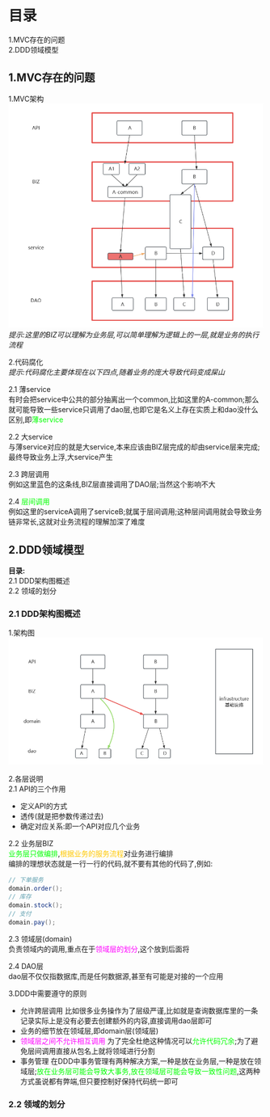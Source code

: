# 目录  
1.MVC存在的问题  
2.DDD领域模型  


## 1.MVC存在的问题  

1.MVC架构  
![MVC架构](resources/DDD/1.png)  
*提示:这里的BIZ可以理解为业务层,可以简单理解为逻辑上的一层,就是业务的执行流程*  

2.代码腐化  
*提示:代码腐化主要体现在以下四点,随着业务的庞大导致代码变成屎山*  

2.1 薄service  
有时会把service中公共的部分抽离出一个common,比如这里的A-common;那么就可能导致一些service只调用了dao层,也即它是名义上存在实质上和dao没什么区别,即<font color="#00FF00">薄service</font>  

2.2 大service  
与薄service对应的就是大service,本来应该由BIZ层完成的却由service层来完成;最终导致业务上浮,大service产生  

2.3 跨层调用  
例如这里蓝色的这条线,BIZ层直接调用了DAO层;当然这个影响不大  

2.4 <font color="#00FF00">层间调用</font>  
例如这里的serviceA调用了serviceB;就属于层间调用;这种层间调用就会导致业务链非常长,这就对业务流程的理解加深了难度  

  
## 2.DDD领域模型  
**目录:**  
2.1 DDD架构图概述  
2.2 领域的划分  

### 2.1 DDD架构图概述  
1.架构图  
![DDD](resources/DDD/2.png)  

2.各层说明  
2.1 API的三个作用  
* 定义API的方式
* 透传(就是把参数传递过去)
* 确定对应关系:即一个API对应几个业务

2.2 业务层BIZ  
<font color="#00FF00">业务层只做编排</font>,<font color="#FFC800">根据业务的服务流程</font>对业务进行编排  
编排的理想状态就是一行一行的代码,就不要有其他的代码了,例如:  
```java
// 下单服务
domain.order();
// 库存
domain.stock();
// 支付
domain.pay();
```

2.3 领域层(domain)  
负责领域内的调用,重点在于<font color="#FF00FF">领域层的划分</font>,这个放到后面将  

2.4 DAO层  
dao层不仅仅指数据库,而是任何数据源,甚至有可能是对接的一个应用  

3.DDD中需要遵守的原则  
* 允许跨层调用
  比如很多业务操作为了层级严谨,比如就是查询数据库里的一条记录实际上是没有必要去创建额外的内容,直接调用dao层即可
* 业务的细节放在领域层,即domain层(领域层)
* <font color="#FF00FF">领域层之间不允许相互调用</font>
  为了完全杜绝这种情况可以<font color="#00FF00">允许代码冗余</font>;为了避免层间调用直接从包名上就将领域进行分割
* 事务管理
  在DDD中事务管理有两种解决方案,一种是放在业务层,一种是放在领域层;<font color="#00FF00">放在业务层可能会导致大事务,放在领域层可能会导致一致性问题</font>,这两种方式虽说都有弊端,但只要控制好保持代码统一即可


### 2.2 领域的划分




